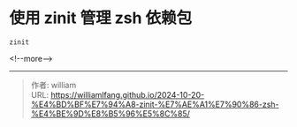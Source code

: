 # 使用 zinit 管理 zsh 依赖包


`zinit`

&lt;!--more--&gt;



---

> 作者: william  
> URL: https://williamlfang.github.io/2024-10-20-%E4%BD%BF%E7%94%A8-zinit-%E7%AE%A1%E7%90%86-zsh-%E4%BE%9D%E8%B5%96%E5%8C%85/  

